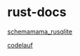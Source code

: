 # rust-docs

[schemamama_rusqlite](https://cmsd2.github.io/rust-docs/schemamama_rusqlite/schemamama_rusqlite/)

[codelauf](https://cmsd2.github.io/rust-docs/codelauf/)
